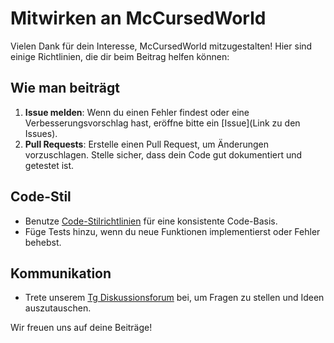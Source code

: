 # Mitwirken an McCursedWorld

Vielen Dank für dein Interesse, McCursedWorld mitzugestalten! Hier sind einige Richtlinien, die dir beim Beitrag helfen können:

## Wie man beiträgt

1. **Issue melden**: Wenn du einen Fehler findest oder eine Verbesserungsvorschlag hast, eröffne bitte ein [Issue](Link zu den Issues).
2. **Pull Requests**: Erstelle einen Pull Request, um Änderungen vorzuschlagen. Stelle sicher, dass dein Code gut dokumentiert und getestet ist.

## Code-Stil

- Benutze [Code-Stilrichtlinien](https://t.me/+BnbI8h6lIngwZDYy) für eine konsistente Code-Basis.
- Füge Tests hinzu, wenn du neue Funktionen implementierst oder Fehler behebst.

## Kommunikation

- Trete unserem [Tg Diskussionsforum](https://t.me/virtualartisanbrotherhood) bei, um Fragen zu stellen und Ideen auszutauschen.

Wir freuen uns auf deine Beiträge!
